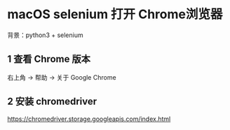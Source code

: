 # macOS selenium 打开 Chrome浏览器

背景：python3 + selenium

## 1 查看 Chrome 版本

右上角 -> 帮助 -> 关于 Google Chrome



## 2 安装 chromedriver

https://chromedriver.storage.googleapis.com/index.html